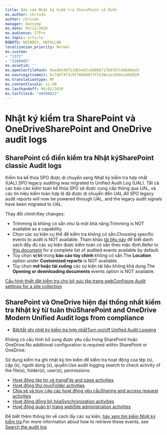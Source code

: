```yaml
---
title: Báo cáo Nhật ký kiểm tra SharePoint cổ điển
ms.author: chrisda
author: chrisda
manager: dansimp
ms.date: 04/21/2020
ms.audience: ITPro
ms.topic: article
ROBOTS: NOINDEX, NOFOLLOW
localization_priority: Normal
ms.custom:
- "1372"
- "3100005"
ms.assetid: ''
ms.openlocfilehash: 0aedb549f11db54d3cd480671fb0767c60680ad3
ms.sourcegitcommit: bc7d6f4f3c9f7060d073f5130e1ec856e248d020
ms.translationtype: MT
ms.contentlocale: vi-VN
ms.lasthandoff: 06/02/2020
ms.locfileid: "44509622"
---
```

# <a name="sharepoint-and-onedrive-audit-logs"></a><span data-ttu-id="68c60-102">Nhật ký kiểm tra SharePoint và OneDrive</span><span class="sxs-lookup"><span data-stu-id="68c60-102">SharePoint and OneDrive audit logs</span></span>

## <a name="sharepoint-classic-audit-logs"></a><span data-ttu-id="68c60-103">SharePoint cổ điển kiểm tra Nhật ký</span><span class="sxs-lookup"><span data-stu-id="68c60-103">SharePoint classic Audit logs</span></span>

<span data-ttu-id="68c60-104">Kiểm tra kế thừa SPO được di chuyển sang Nhật ký kiểm tra hợp nhất (UAL).</span><span class="sxs-lookup"><span data-stu-id="68c60-104">SPO legacy auditing was migrated to Unified Audit Log (UAL).</span></span> <span data-ttu-id="68c60-105">Tất cả các báo cáo kiểm toán kế thừa SPO sẽ được cung cấp thông qua UAL, và các tín hiệu kiểm toán hợp lệ đã được di chuyển đến UAL.</span><span class="sxs-lookup"><span data-stu-id="68c60-105">All SPO legacy audit reports will now be powered through UAL, and the legacy audit signals have been migrated to UAL.</span></span>

<span data-ttu-id="68c60-106">Thay đổi chính:</span><span class="sxs-lookup"><span data-stu-id="68c60-106">Key changes:</span></span>

* <span data-ttu-id="68c60-107">Trimming là không có sẵn như là một khả năng.</span><span class="sxs-lookup"><span data-stu-id="68c60-107">Trimming is NOT available as a capability.</span></span>
* <span data-ttu-id="68c60-108">Chọn các sự kiện cụ thể để kiểm tra không có sẵn.</span><span class="sxs-lookup"><span data-stu-id="68c60-108">Choosing specific events to audit is NOT available.</span></span> <span data-ttu-id="68c60-109">Tham khảo [tài liệu này](https://docs.microsoft.com/microsoft-365/compliance/search-the-audit-log-in-security-and-compliance) để biết danh sách đầy đủ các sự kiện được kiểm toán có sẵn theo mặc định.</span><span class="sxs-lookup"><span data-stu-id="68c60-109">Refer to [this document](https://docs.microsoft.com/microsoft-365/compliance/search-the-audit-log-in-security-and-compliance) for a complete list of audited events available by default.</span></span>
* <span data-ttu-id="68c60-110">Tùy chọn **vị trí** trong **báo cáo tùy chỉnh** không có sẵn.</span><span class="sxs-lookup"><span data-stu-id="68c60-110">The **Location** option under **Customized reports** is NOT available.</span></span>
* <span data-ttu-id="68c60-111">Tùy chọn **mở hoặc tải xuống** các sự kiện tài liệu không khả dụng.</span><span class="sxs-lookup"><span data-stu-id="68c60-111">The **Opening or downloading documents** events option is NOT available.</span></span>

[<span data-ttu-id="68c60-112">Cấu hình thiết đặt kiểm tra cho bộ sưu tập trang web</span><span class="sxs-lookup"><span data-stu-id="68c60-112">Configure Audit settings for a site collection</span></span>](https://support.office.com/article/Configure-audit-settings-for-a-site-collection-A9920C97-38C0-44F2-8BCB-4CF1E2AE22D2)

## <a name="sharepoint-and-onedrive-modern-unified-audit-logs-from-compliance"></a><span data-ttu-id="68c60-113">SharePoint và OneDrive hiện đại thống nhất kiểm tra Nhật ký từ tuân thủ</span><span class="sxs-lookup"><span data-stu-id="68c60-113">SharePoint and OneDrive Modern Unified Audit logs from compliance</span></span>

* [<span data-ttu-id="68c60-114">Bật/tắt ghi nhật ký kiểm tra hợp nhất</span><span class="sxs-lookup"><span data-stu-id="68c60-114">Turn on/off Unified Audit Logging</span></span>](https://docs.microsoft.com/microsoft-365/compliance/turn-audit-log-search-on-or-off) 

<span data-ttu-id="68c60-115">Không có cấu hình bổ sung được yêu cầu trong SharePoint hoặc OneDrive.</span><span class="sxs-lookup"><span data-stu-id="68c60-115">No additional configuration is required within SharePoint or OneDrive.</span></span>

<span data-ttu-id="68c60-116">Sử dụng kiểm tra ghi nhật ký tìm kiếm để kiểm tra hoạt động của tệp (s), cặp (s), người dùng (s), quyền:</span><span class="sxs-lookup"><span data-stu-id="68c60-116">Use audit logging search to check activity of the file(s), folder(s), user(s), permissions:</span></span>

* [<span data-ttu-id="68c60-117">Hoạt động tập tin và trang</span><span class="sxs-lookup"><span data-stu-id="68c60-117">File and page activities</span></span>](https://docs.microsoft.com/microsoft-365/compliance/search-the-audit-log-in-security-and-compliance)
* [<span data-ttu-id="68c60-118">Hoạt động thư mục</span><span class="sxs-lookup"><span data-stu-id="68c60-118">Folder activities</span></span>](https://docs.microsoft.com/microsoft-365/compliance/search-the-audit-log-in-security-and-compliance#folder-activities)
* [<span data-ttu-id="68c60-119">Chia sẻ và truy cập các hoạt động yêu cầu</span><span class="sxs-lookup"><span data-stu-id="68c60-119">Sharing and access request activities</span></span>](https://docs.microsoft.com/microsoft-365/compliance/search-the-audit-log-in-security-and-compliance#sharing-and-access-request-activities)
* [<span data-ttu-id="68c60-120">Hoạt động đồng bộ hóa</span><span class="sxs-lookup"><span data-stu-id="68c60-120">Synchronization activities</span></span>](https://docs.microsoft.com/microsoft-365/compliance/search-the-audit-log-in-security-and-compliance#synchronization-activities)
* [<span data-ttu-id="68c60-121">Hoạt động quản trị trang web</span><span class="sxs-lookup"><span data-stu-id="68c60-121">Site administration activities</span></span>](https://docs.microsoft.com/microsoft-365/compliance/search-the-audit-log-in-security-and-compliance#site-administration-activities)

<span data-ttu-id="68c60-122">Để biết thêm thông tin về cách lấy các sự kiện, [hãy xem tìm kiếm Nhật ký kiểm tra](https://docs.microsoft.com/microsoft-365/compliance/search-the-audit-log-in-security-and-compliance#search-the-audit-log).</span><span class="sxs-lookup"><span data-stu-id="68c60-122">For more information about how to retrieve these events, see [Search the audit log](https://docs.microsoft.com/microsoft-365/compliance/search-the-audit-log-in-security-and-compliance#search-the-audit-log).</span></span>
